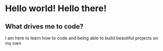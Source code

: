 # Hello world! Hello there!

## What drives me to code?
I am here to learn how to code and being able to build beautiful projects on my own
